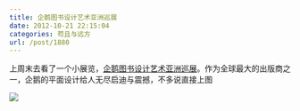 ```yaml
---
title: 企鹅图书设计艺术亚洲巡展
date: 2012-10-21 22:15:04
categories: 苟且与远方
url: /post/1880
---
```


上周末去看了一个小展览，[企鹅图书设计艺术亚洲巡展](http://www.douban.com/event/17267088/)。作为全球最大的出版商之一，企鹅的平面设计给人无尽启迪与震撼，不多说直接上图

[![](https://storageapi.fleek.co/0a3a8890-e65e-47ce-93d7-0442b9209d38-bucket/blog/posts/2012-10/10-21/1.jpg)](http://www.yupoo.com/photos/greenzorro/albums/4880775/)